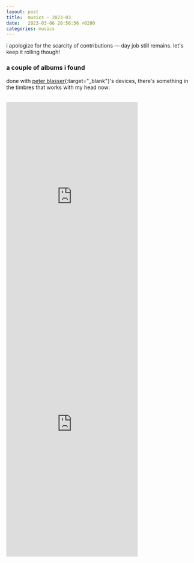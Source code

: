 ```yaml
---
layout: post
title:  musics — 2023-03	
date:   2023-03-06 20:56:56 +0200
categories: musics
---
```

i apologize for the scarcity of contributions — day job still remains. let's keep it rolling though!

### a couple of albums i found
done with [peter blasser](http://petermopar.blogspot.com/){:target="_blank"}'s devices, there's something in the timbres that works with my head now:
<br><br>
<iframe style="border: 0; width: 350px; height: 522px;" src="https://bandcamp.com/EmbeddedPlayer/album=2036264545/size=large/bgcol=ffffff/linkcol=0687f5/transparent=true/" seamless><a href="https://toneburst.bandcamp.com/album/music-for-shakuhachi-electronics">Music for Shakuhachi &amp; Electronics by Sanger &amp; Sanger</a></iframe>

<iframe style="border: 0; width: 350px; height: 687px;" src="https://bandcamp.com/EmbeddedPlayer/album=270587294/size=large/bgcol=ffffff/linkcol=0687f5/transparent=true/" seamless><a href="https://shxr1.bandcamp.com/album/synthetic-forest">Synthetic Forest by SHXR1</a></iframe>
<br><br>
